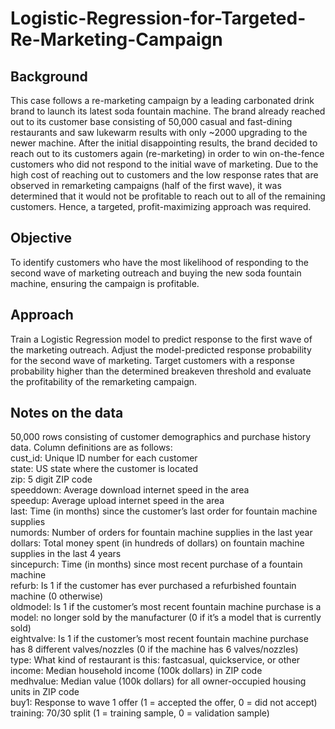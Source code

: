 # Logistic-Regression-for-Targeted-Re-Marketing-Campaign
## Background
This case follows a re-marketing campaign by a leading carbonated drink brand to launch its latest soda fountain machine. The brand already reached out to its customer base consisting of 50,000 casual and fast-dining restaurants and saw lukewarm results with only ~2000 upgrading to the newer machine. After the initial disappointing results, the brand decided to reach out to its customers again (re-marketing) in order to win on-the-fence customers who did not respond to the initial wave of marketing. Due to the high cost of reaching out to customers and the low response rates that are observed in remarketing campaigns (half of the first wave), it was determined that it would not be profitable to reach out to all of the remaining customers. Hence, a targeted, profit-maximizing approach was required.

## Objective
To identify customers who have the most likelihood of responding to the second wave of marketing outreach and buying the new soda fountain machine, ensuring the campaign is profitable.

## Approach
Train a Logistic Regression model to predict response to the first wave of the marketing outreach. Adjust the model-predicted response probability for the second wave of marketing. Target customers with a response probability higher than the determined breakeven threshold and evaluate the profitability of the remarketing campaign. 

## Notes on the data
50,000 rows consisting of customer demographics and purchase history data. Column definitions are as follows: 
<br>cust_id: Unique ID number for each customer
<br>state: US state where the customer is located
<br>zip: 5 digit ZIP code
<br>speeddown: Average download internet speed in the area
<br>speedup: Average upload internet speed in the area
<br>last: Time (in months) since the customer’s last order for fountain machine supplies
<br>numords: Number of orders for fountain machine supplies in the last year
<br>dollars: Total money spent (in hundreds of dollars) on fountain machine supplies in the last 4 years
<br>sincepurch: Time (in months) since most recent purchase of a fountain machine
<br>refurb: Is 1 if the customer has ever purchased a refurbished fountain machine (0 otherwise)
<br>oldmodel: Is 1 if the customer’s most recent fountain machine purchase is a
<br>model: no longer sold by the manufacturer (0 if it’s a model that is currently sold)
<br>eightvalve: Is 1 if the customer’s most recent fountain machine purchase has 8 different valves/nozzles (0 if the machine has 6 valves/nozzles)
<br>type: What kind of restaurant is this: fastcasual, quickservice, or other
<br>income: Median household income (100k dollars) in ZIP code
<br>medhvalue: Median value (100k dollars) for all owner-occupied housing units in ZIP code
<br>buy1: Response to wave 1 offer (1 = accepted the offer, 0 = did not accept)
<br>training: 70/30 split (1 = training sample, 0 = validation sample)


